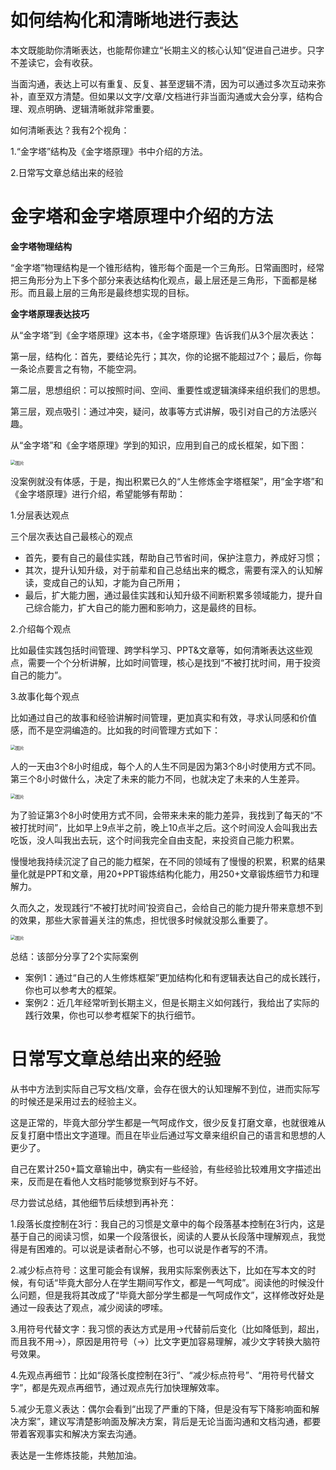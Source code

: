 # 如何结构化和清晰地进行表达



本文既能助你清晰表达，也能帮你建立“长期主义的核心认知”促进自己进步。只字不差读它，会有收获。

当面沟通，表达上可以有重复、反复、甚至逻辑不清，因为可以通过多次互动来弥补，直至双方清楚。但如果以文字/文章/文档进行非当面沟通或大会分享，结构合理、观点明确、逻辑清晰就非常重要。﻿

如何清晰表达？我有2个视角：

1.“金字塔”结构及《金字塔原理》书中介绍的方法。

2.日常写文章总结出来的经验





# 金字塔和金字塔原理中介绍的方法





**金字塔物理结构**



“金字塔”物理结构是一个锥形结构，锥形每个面是一个三角形。日常画图时，经常把三角形分为上下多个部分来表达结构化观点，最上层还是三角形，下面都是梯形。而且最上层的三角形是最终想实现的目标。



**金字塔原理表达技巧**





从“金字塔”到《金字塔原理》这本书，《金字塔原理》告诉我们从3个层次表达：

第一层，结构化：首先，要结论先行；其次，你的论据不能超过7个；最后，你每一条论点要言之有物，不能空洞。

第二层，思想组织：可以按照时间、空间、重要性或逻辑演绎来组织我们的思想。

第三层，观点吸引：通过冲突，疑问，故事等方式讲解，吸引对自己的方法感兴趣。

从“金字塔”和《金字塔原理》学到的知识，应用到自己的成长框架，如下图：

<img src="/Users/leon/Desktop/document/笔记📒/images/Z6bicxIx5naLB5VibfGKUKJMqJPytYs1JySwVFkdGibvLJgwKjdEvn5tW3oGurID2BX5EGOXHkRbwl63duSRPY8hg.png" alt="图片" style="zoom:50%;" />



没案例就没有体感，于是，掏出积累已久的“人生修炼金字塔框架”，用“金字塔”和《金字塔原理》进行介绍，希望能够有帮助：﻿

1.分层表达观点

三个层次表达自己最核心的观点

- 首先，要有自己的最佳实践，帮助自己节省时间，保护注意力，养成好习惯；
- 其次，提升认知升级，对于前辈和自己总结出来的概念，需要有深入的认知解读，变成自己的认知，才能为自己所用；
- 最后，扩大能力圈，通过最佳实践和认知升级不间断积累多领域能力，提升自己综合能力，扩大自己的能力圈和影响力，这是最终的目标。



2.介绍每个观点

比如最佳实践包括时间管理、跨学科学习、PPT&文章等，如何清晰表达这些观点，需要一个个分析讲解，比如时间管理，核心是找到“不被打扰时间，用于投资自己的能力”。

3.故事化每个观点

比如通过自己的故事和经验讲解时间管理，更加真实和有效，寻求认同感和价值感，而不是空洞编造的。比如我的时间管理方式如下：﻿﻿﻿

<img src="/Users/leon/Desktop/document/笔记📒/images/Z6bicxIx5naLB5VibfGKUKJMqJPytYs1Jy6IFgFqpsOjWicn1ygEynaLiasatnDdor1VA9g2eSmh6hGeXtMjiaKEqmQ.png" alt="图片" style="zoom:50%;" />



人的一天由3个8小时组成，每个人的人生不同是因为第3个8小时使用方式不同。第三个8小时做什么，决定了未来的能力不同，也就决定了未来的人生差异。

<img src="/Users/leon/Desktop/document/笔记📒/images/Z6bicxIx5naLB5VibfGKUKJMqJPytYs1JyjcCsSbicdKAuu0CseXQRmqWJAQowLqWEF626sQdldUfCvRaE36Ip98A.png" alt="图片" style="zoom:50%;" />



为了验证第3个8小时使用方式不同，会带来未来的能力差异，我找到了每天的“不被打扰时间”，比如早上9点半之前，晚上10点半之后。这个时间没人会叫我出去吃饭，没人叫我出去玩，这个时间我完全自由支配，来投资自己能力积累。

慢慢地我持续沉淀了自己的能力框架，在不同的领域有了慢慢的积累，积累的结果量化就是PPT和文章，用20+PPT锻炼结构化能力，用250+文章锻炼细节力和理解力。

久而久之，发现践行“不被打扰时间’投资自己，会给自己的能力提升带来意想不到的效果，那些大家普遍关注的焦虑，担忧很多时候就没那么重要了。

<img src="/Users/leon/Desktop/document/笔记📒/images/Z6bicxIx5naLB5VibfGKUKJMqJPytYs1JyZdgzcCVSjEVmNPx8xWQ4gVVaicXpMuPOoSXyGfHzJNuppABhzicicgF1A.png" alt="图片" style="zoom:50%;" />



总结：该部分分享了2个实际案例

- 案例1：通过“自己的人生修炼框架”更加结构化和有逻辑表达自己的成长践行，你也可以参考大的框架。
- 案例2：近几年经常听到长期主义，但是长期主义如何践行，我给出了实际的践行效果，你也可以参考框架下的执行细节。





# 日常写文章总结出来的经验



从书中方法到实际自己写文档/文章，会存在很大的认知理解不到位，进而实际写的时候还是采用过去的经验主义。﻿

这是正常的，毕竟大部分学生都是一气呵成作文，很少反复打磨文章，也就很难从反复打磨中悟出文字道理。而且在毕业后通过写文章来组织自己的语言和思想的人更少了。

自己在累计250+篇文章输出中，确实有一些经验，有些经验比较难用文字描述出来，反而是在看他人文档时能够觉察到好与不好。﻿

尽力尝试总结，其他细节后续想到再补充：﻿

1.段落长度控制在3行：我自己的习惯是文章中的每个段落基本控制在3行内，这是基于自己的阅读习惯，如果一个段落很长，阅读的人要从长段落中理解观点，我觉得是有困难的。可以说是读者耐心不够，也可以说是作者写的不清。

2.减少标点符号：这里可能会有误解，我用实际案例表达下，比如在写本文的时候，有句话“毕竟大部分人在学生期间写作文，都是一气呵成”。阅读他的时候没什么问题，但是我将其改成了“毕竟大部分学生都是一气呵成作文”，这样修改好处是通过一段表达了观点，减少阅读的啰嗦。﻿

3.用符号代替文字：我习惯的表达方式是用→代替前后变化（比如降低到，超出，而且我不用->），原因是用符号（→）比文字更加容易理解，减少文字转换大脑符号效果。﻿

4.先观点再细节：比如“段落长度控制在3行”、“减少标点符号”、“用符号代替文字”，都是先观点再细节，通过观点先行加快理解效率。﻿

5.减少无意义表达：偶尔会看到“出现了严重的下降，但是没有写下降影响面和解决方案”，建议写清楚影响面及解决方案，背后是无论当面沟通和文档沟通，都要带着客观事实和解决方案去沟通。

表达是一生修炼技能，共勉加油。